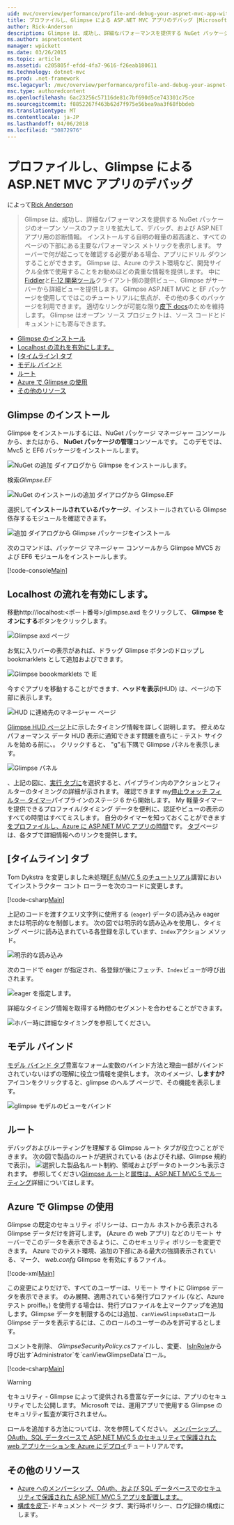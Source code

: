 ```yaml
---
uid: mvc/overview/performance/profile-and-debug-your-aspnet-mvc-app-with-glimpse
title: プロファイルし、Glimpse による ASP.NET MVC アプリのデバッグ |Microsoft ドキュメント
author: Rick-Anderson
description: Glimpse は、成功し、詳細なパフォーマンスを提供する NuGet パッケージのオープン ソースのファミリを拡大して、デバッグ、および ASP.NET の診断情報を.
ms.author: aspnetcontent
manager: wpickett
ms.date: 03/26/2015
ms.topic: article
ms.assetid: c205805f-efdd-4fa7-9616-f26eab180611
ms.technology: dotnet-mvc
ms.prod: .net-framework
msc.legacyurl: /mvc/overview/performance/profile-and-debug-your-aspnet-mvc-app-with-glimpse
msc.type: authoredcontent
ms.openlocfilehash: 6ac23256c57116de81c7bf690d5ce743301c75ce
ms.sourcegitcommit: f8852267f463b62d7f975e56bea9aa3f68fbbdeb
ms.translationtype: MT
ms.contentlocale: ja-JP
ms.lasthandoff: 04/06/2018
ms.locfileid: "30872976"
---
```

<a name="profile-and-debug-your-aspnet-mvc-app-with-glimpse"></a>プロファイルし、Glimpse による ASP.NET MVC アプリのデバッグ
====================
によって[Rick Anderson](https://github.com/Rick-Anderson)

> Glimpse は、成功し、詳細なパフォーマンスを提供する NuGet パッケージのオープン ソースのファミリを拡大して、デバッグ、および ASP.NET アプリ用の診断情報。 インストールする自明の軽量の超高速と、すべてのページの下部にある主要なパフォーマンス メトリックを表示します。 サーバーで何が起こってを確認する必要がある場合、アプリにドリル ダウンすることができます。 Glimpse は、Azure のテスト環境など、開発サイクル全体で使用することをお勧めほどの貴重な情報を提供します。 中に[Fiddler](http://www.telerik.com/fiddler)と[F-12 開発ツール](https://msdn.microsoft.com/library/ie/gg589512(v=vs.85).aspx)クライアント側の提供ビュー、Glimpse がサーバーから詳細ビューを提供します。 Glimpse ASP.NET MVC と EF パッケージを使用してではこのチュートリアルに焦点が、その他の多くのパッケージを利用できます。 適切なリンクが可能な限り[皮下 docs](http://getglimpse.com/Docs/)のためを維持します。 Glimpse はオープン ソース プロジェクトは、ソース コードとドキュメントにも寄与できます。


- [Glimpse のインストール](#ig)
- [Localhost の流れを有効にします。](#eg)
- [[タイムライン] タブ](#Time)
- [モデル バインド](#mb)
- [ルート](#route)
- [Azure で Glimpse の使用](#da)
- [その他のリソース](#addRes)

<a id="ig"></a>
## <a name="installing-glimpse"></a>Glimpse のインストール

Glimpse をインストールするには、NuGet パッケージ マネージャー コンソールから、またはから、 **NuGet パッケージの管理**コンソールです。 このデモでは、Mvc5 と EF6 パッケージをインストールします。

![NuGet の追加 ダイアログから Glimpse をインストールします。](profile-and-debug-your-aspnet-mvc-app-with-glimpse/_static/image1.png)

検索*Glimpse.EF*

![NuGet のインストールの追加 ダイアログから Glimpse.EF](profile-and-debug-your-aspnet-mvc-app-with-glimpse/_static/image2.png)

選択して**インストールされているパッケージ**、インストールされている Glimpse 依存するモジュールを確認できます。

![追加 ダイアログから Glimpse パッケージをインストール](profile-and-debug-your-aspnet-mvc-app-with-glimpse/_static/image3.png)

次のコマンドは、パッケージ マネージャー コンソールから Glimpse MVC5 および EF6 モジュールをインストールします。

[!code-console[Main](profile-and-debug-your-aspnet-mvc-app-with-glimpse/samples/sample1.cmd)]

<a id="eg"></a>
## <a name="enable-glimpse-for-localhost"></a>Localhost の流れを有効にします。

移動http://localhost:&lt;ポート番号&gt;/glimpse.axd をクリックして、 <strong>Glimpse をオンにする</strong>ボタンをクリックします。

![Glimpse axd ページ](profile-and-debug-your-aspnet-mvc-app-with-glimpse/_static/image4.png)

お気に入りバーの表示があれば、ドラッグ Glimpse ボタンのドロップし bookmarklets として追加およびできます。

![Glimpse boookmarklets で IE](profile-and-debug-your-aspnet-mvc-app-with-glimpse/_static/image5.png)

今すぐアプリを移動することができます、**ヘッドを表示**(HUD) は、ページの下部に表示します。

![HUD に連絡先のマネージャー ページ](profile-and-debug-your-aspnet-mvc-app-with-glimpse/_static/image6.png)

[Glimpse HUD ページ](http://getglimpse.com/Docs/Heads-up-Display)上に示したタイミング情報を詳しく説明します。 控えめなパフォーマンス データ HUD 表示に通知できます問題を直ちに - テスト サイクルを始める前に、。 クリックすると、 &quot;g&quot;右下隅で Glimpse パネルを表示します。

![Glimpse パネル](profile-and-debug-your-aspnet-mvc-app-with-glimpse/_static/image7.png)

、上記の図に、[実行 タブに](http://getglimpse.com/Docs/Execution-Tab)を選択すると、パイプライン内のアクションとフィルターのタイミングの詳細が示されます。 確認できます my[停止ウォッチ フィルター タイマー](http://www.nuget.org/packages/StopWatch/)パイプラインのステージ 6 から開始します。 My 軽量タイマーを提供できるプロファイル/タイミング データを便利に、認証やビューの表示のすべての時間はすべてミスします。 自分のタイマーを知っておくことができます[をプロファイルし、Azure に ASP.NET MVC アプリの時間](https://blogs.msdn.com/b/webdev/archive/2014/07/29/profile-and-time-your-asp-net-mvc-app-all-the-way-to-azure.aspx)です。 [タブ](http://getglimpse.com/Docs/Tabs)ページは、各タブで詳細情報へのリンクを提供します。

<a id="Time"></a>
## <a name="the-timeline-tab"></a>[タイムライン] タブ

Tom Dykstra を変更しました未処理[EF 6/MVC 5 のチュートリアル](../getting-started/getting-started-with-ef-using-mvc/creating-an-entity-framework-data-model-for-an-asp-net-mvc-application.md)講習においてインストラクター コント ローラーを次のコードに変更します。

[!code-csharp[Main](profile-and-debug-your-aspnet-mvc-app-with-glimpse/samples/sample2.cs?highlight=1,20-31)]

上記のコードを渡すクエリ文字列に使用する (`eager`) データの読み込み eager または明示的なを制御します。 次の図では明示的な読み込みを使用し、タイミング ページに読み込まれている各登録を示しています、`Index`アクション メソッド。

![明示的な読み込み](profile-and-debug-your-aspnet-mvc-app-with-glimpse/_static/image8.png)

次のコードで eager が指定され、各登録が後にフェッチ、`Index`ビューが呼び出されます。

![eager を指定します。](profile-and-debug-your-aspnet-mvc-app-with-glimpse/_static/image9.png)

詳細なタイミング情報を取得する時間のセグメントを合わせることができます。

![ホバー時に詳細なタイミングを参照してください。](profile-and-debug-your-aspnet-mvc-app-with-glimpse/_static/image10.png)

<a id="mb"></a>
## <a name="model-binding"></a>モデル バインド

[モデル バインド タブ](http://getglimpse.com/Docs/Model-Binding-Tab)豊富なフォーム変数のバインド方法と理由一部がバインドされていないはずの理解に役立つ情報を提供します。 次のイメージ、**しますか?** アイコンをクリックすると、glimpse のヘルプ ページで、その機能を表示します。

![glimpse モデルのビューをバインド](profile-and-debug-your-aspnet-mvc-app-with-glimpse/_static/image11.png)

<a id="route"></a>
## <a name="routes"></a>ルート

 デバッグおよびルーティングを理解する Glimpse ルート タブが役立つことができます。 次の図で製品のルートが選択されている (およびそれ緑、Glimpse 規約で表示)。 ![選択した製品名](profile-and-debug-your-aspnet-mvc-app-with-glimpse/_static/image12.png)ルート制約、領域およびデータのトークンも表示されます。 参照してください[Glimpse ルート](http://getglimpse.com/Docs/Routes-Tab)と[属性は、ASP.NET MVC 5 でルーティング](https://blogs.msdn.com/b/webdev/archive/2013/10/17/attribute-routing-in-asp-net-mvc-5.aspx)詳細についてはします。 

<a id="da"></a>
## <a name="using-glimpse-on-azure"></a>Azure で Glimpse の使用

Glimpse の既定のセキュリティ ポリシーは、ローカル ホストから表示される Glimpse データだけを許可します。 (Azure の web アプリ) などのリモート サーバーでこのデータを表示できるように、このセキュリティ ポリシーを変更できます。 Azure でのテスト環境、追加の下部にある最大の強調表示されている、マーク、 *web.confg* Glimpse を有効にするファイル。

[!code-xml[Main](profile-and-debug-your-aspnet-mvc-app-with-glimpse/samples/sample3.xml?highlight=2-6)]

この変更によりだけで、すべてのユーザーは、リモート サイトに Glimpse データを表示できます。 のみ展開、適用されている発行プロファイル (など、Azure テスト proifle。) を使用する場合は、発行プロファイルを上マークアップを追加します。Glimpse データを制限するのには追加、`canViewGlimpseData`ロール Glimpse データを表示するには、このロールのユーザーのみを許可するとします。

コメントを削除、 *GlimpseSecurityPolicy.cs*ファイルし、変更、 [IsInRole](https://msdn.microsoft.com/library/system.security.principal.iprincipal.isinrole(v=vs.110).aspx)から呼び出す`Administrator`を`canViewGlimpseData`ロール。

[!code-csharp[Main](profile-and-debug-your-aspnet-mvc-app-with-glimpse/samples/sample4.cs?highlight=6)]

> [!WARNING]
> セキュリティ - Glimpse によって提供される豊富なデータには、アプリのセキュリティでした公開します。 Microsoft では、運用アプリで使用する Glimpse のセキュリティ監査が実行されません。


ロールを追加する方法については、次を参照してください。 [メンバーシップ、OAuth、SQL データベースで ASP.NET MVC 5 のセキュリティで保護された web アプリケーションを Azure にデプロイ](https://azure.microsoft.com/documentation/articles/web-sites-dotnet-deploy-aspnet-mvc-app-membership-oauth-sql-database/)チュートリアルです。

<a id="addRes"></a>
## <a name="additional-resources"></a>その他のリソース

- [Azure へのメンバーシップ、OAuth、および SQL データベースでのセキュリティで保護された ASP.NET MVC 5 アプリを配置します。](https://azure.microsoft.com/documentation/articles/web-sites-dotnet-deploy-aspnet-mvc-app-membership-oauth-sql-database/)
- [構成を皮下](http://getglimpse.com/Docs/Configuration)-ドキュメント ページ タブ、実行時ポリシー、ログ記録の構成にします。
